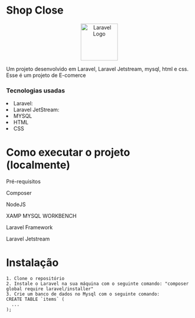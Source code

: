 <h1>Shop Close</h1>
<p align="center"><a href="https://laravel.com" target="_blank"><img src="https://raw.githubusercontent.com/laravel/art/master/logo-lockup/5%20SVG/2%20CMYK/1%20Full%20Color/laravel-logolockup-cmyk-red.svg" width="100" alt="Laravel Logo"></a></p>
<p>Um projeto desenvolvido em Laravel, Laravel Jetstream, mysql, html e css. Esse é um projeto de  E-comerce</p>

<h3>Tecnologias usadas</h3>
<li>Laravel:</li>
<li>Laravel JetStream:</li>
<li>MYSQL</li>
<li>HTML</li>
<li>CSS</li>

<h1>Como executar o projeto (localmente)</h1>

<p>Pré-requisitos</p>
<p>Composer</p>
<p>NodeJS</p>
<p>XAMP MYSQL WORKBENCH</p>
<p>Laravel Framework</p>
<p>Laravel Jetstream</p>

<h1>Instalação</h1>

```assistant
1. Clone o repositório
2. Instale o Laravel na sua máquina com o seguinte comando: "composer global require laravel/installer"
3. Crie um banco de dados no Mysql com o seguinte comando:
CREATE TABLE `items` (
  ...
);



 
